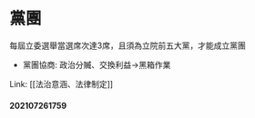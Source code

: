 # 黨團

每屆立委選舉當選席次達3席，且須為立院前五大黨，才能成立黨團

- 黨團協商: 政治分贓、交換利益->黑箱作業

Link: [[法治意涵、法律制定]]

#### 202107261759
